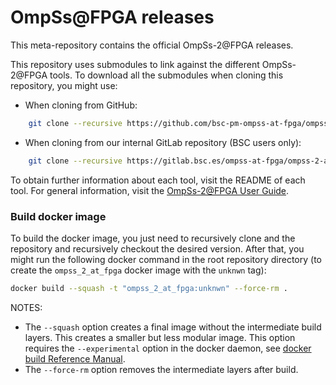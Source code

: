 # OmpSs@FPGA releases

This meta-repository contains the official OmpSs-2@FPGA releases.

This repository uses submodules to link against the different OmpSs-2@FPGA tools. To download all the submodules when cloning this repository, you might use:

* When cloning from GitHub:
```bash
    git clone --recursive https://github.com/bsc-pm-ompss-at-fpga/ompss-2-at-fpga-releases.git
```

* When cloning from our internal GitLab repository (BSC users only):
```bash
    git clone --recursive https://gitlab.bsc.es/ompss-at-fpga/ompss-2-at-fpga-releases.git
```

To obtain further information about each tool, visit the README of each tool.
For general information, visit the [OmpSs-2@FPGA User Guide](https://pm.bsc.es/ftp/ompss-2-at-fpga/doc/user-guide-3.1.0-rc1/index.html#ompss-2-fpga-user-guide).


### Build docker image

To build the docker image, you just need to recursively clone and the repository and recursively checkout the desired version.
After that, you might run the following docker command in the root repository directory (to create the `ompss_2_at_fpga` docker image with the `unknwn` tag):
```bash
docker build --squash -t "ompss_2_at_fpga:unknwn" --force-rm .
```

NOTES:
 - The `--squash` option creates a final image without the intermediate build layers. This creates a smaller but less modular image.
   This option requires the `--experimental` option in the docker daemon, see [docker build Reference Manual](https://docs.docker.com/engine/reference/commandline/build/#squash-an-images-layers---squash-experimental).
 - The `--force-rm` option removes the intermediate layers after build.
